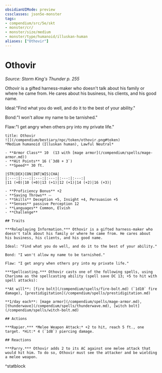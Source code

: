 ```yaml
---
obsidianUIMode: preview
cssclasses: json5e-monster
tags:
- compendium/src/5e/skt
- monster/cr/
- monster/size/medium
- monster/type/humanoid/illuskan-human
aliases: ["Othovir"]
---
```

# Othovir
*Source: Storm King's Thunder p. 255*  

Othovir is a gifted harness-maker who doesn't talk about his family or where he came from. He cares about his business, his clients, and his good name.

Ideal:"Find what you do well, and do it to the best of your ability."

Bond:"I won't allow my name to be tarnished."

Flaw:"I get angry when others pry into my private life."

```ad-statblock
title: Othovir
![](/compendium/bestiary/npc/token/othovir.png#token)
*Medium humanoid (Illuskan human), Lawful Neutral*

- **Armor Class** 10  (13 with [mage armor](/compendium/spells/mage-armor.md))
- **Hit Points** 16 (`3d8 + 3`)
- **Speed** 30 ft.

|STR|DEX|CON|INT|WIS|CHA|
|:---:|:---:|:---:|:---:|:---:|:---:|
|11 (+0)|10 (+0)|13 (+1)|12 (+1)|14 (+2)|16 (+3)|

- **Proficiency Bonus** +2
- **Saving Throws** ⏤
- **Skills** Deception +5, Insight +4, Persuasion +5
- **Senses** passive Perception 12
- **Languages** Common, Elvish
- **Challenge** 

## Traits

***Roleplaying Information.*** Othovir is a gifted harness-maker who doesn't talk about his family or where he came from. He cares about his business, his clients, and his good name.

Ideal: "Find what you do well, and do it to the best of your ability."

Bond: "I won't allow my name to be tarnished."

Flaw: "I get angry when others pry into my private life."

***Spellcasting.*** Othovir casts one of the following spells, using Charisma as the spellcasting ability (spell save DC 13; +5 to hit with spell attacks):

**At will**: [fire bolt](/compendium/spells/fire-bolt.md) (`1d10` fire damage), [prestidigitation](/compendium/spells/prestidigitation.md)

**1/day each**: [mage armor](/compendium/spells/mage-armor.md), [thunderwave](/compendium/spells/thunderwave.md), [witch bolt](/compendium/spells/witch-bolt.md)

## Actions

***Rapier.*** *Melee Weapon Attack:* +2 to hit, reach 5 ft., one target. *Hit:* 4 (`1d8`) piercing damage.

## Reactions

***Parry.*** Othovir adds 2 to its AC against one melee attack that would hit him. To do so, Othovir must see the attacker and be wielding a melee weapon.
```
^statblock